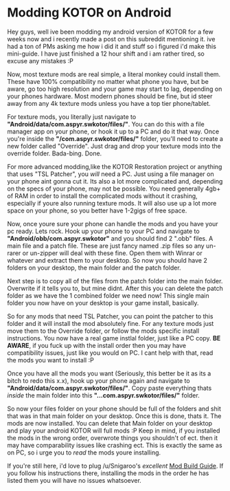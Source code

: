 # Modding KOTOR on Android

Hey guys, well ive been modding my android version of KOTOR for a few weeks now and i recently made a post on this subreddit mentioning it. ive had a ton of PMs asking me how i did it and stuff so i figured i'd make this mini-guide. I have just finished a 12 hour shift and i am rather tired, so excuse any mistakes :P

Now, most texture mods are real simple, a literal monkey could install them. These have 100% compatibility no matter what phone you have, but be aware, go too high resolution and your game may start to lag, depending on your phones hardware. Most modern phones should be fine, but id steer away from any 4k texture mods unless you have a top tier phone/tablet.

For texture mods, you literally just navigate to **"Android/data/com.aspyr.swkotor/files/"**. You can do this with a file manager app on your phone, or hook it up to a PC and do it that way. Once you're inside the **"/com.aspyr.swkotor/files/"** folder, you'll need to create a new folder called "Override". Just drag and drop your texture mods into the override folder. Bada-bing. Done.

For more advanced modding,like the KOTOR Restoration project or anything that uses "TSL Patcher", you *will* need a PC. Just using a file manager on your phone aint gonna cut it. Its also a lot more complicated and, depending on the specs of your phone, may not be possible. You need generally 4gb+ of RAM in order to install the complicated mods without it crashing, especially if youre also running texture mods. It will also use up a lot more space on your phone, so you better have 1-2gigs of free space.

Now, once youre sure your phone can handle the mods and you have your pc ready. Lets rock. Hook up your phone to your PC and navigate to **"Android/obb/com.aspyr.swkotor"** and you should find 2 ".obb" files. A main file and a patch file. These are just fancy named .zip files so any un-rarer or un-zipper will deal with these fine. Open them with Winrar or whatever and extract them to your desktop. So now you should have 2 folders on your desktop, the main folder and the patch folder.

Next step is to copy all of the files from the patch folder into the main folder. Overwrite if it tells you to, but mine didnt. After this you can delete the patch folder as we have the 1 combined folder we need now! This single main folder you now have on your desktop is your game install, basically. 

So for any mods that need TSL Patcher, you can point the patcher to this folder and it will install the mod absolutely fine. For any texture mods just move them to the Override folder, or follow the mods specific install instructions. You now have a real game instlal folder, just like a PC copy. **BE AWARE**, if you fuck up with the install order then you may have compatibility issues, just like you would on PC. I cant help with that, read the mods you want to install :P

Once you have all the mods you want (Seriously, this better be it as its a bitch to redo this x.x), hook up your phone again and navigate to **"Android/data/com.aspyr.swkotor/files/"**. Copy paste everything thats *inside* the main folder into this **"...com.aspyr.swkotor/files/"** folder.

So now your files folder on your phone should be full of the folders and shit that was in that main folder on your desktop. Once this is done, thats it. The mods are now installed. You can delete that Main folder on your desktop and play your android KOTOR will full mods :P Keep in mind, if you installed the mods in the wrong order, overwrote things you shouldn't of ect. then it may have comparability issues like crashing ect. This is exactly the same as on PC, so i urge you to *read* the mods youre installing.

If you're still here, i'd love to plug /u/Snigaroo's *excellent* [Mod Build Guide](https://www.reddit.com/r/kotor/comments/4yo3fd/kotor_1_and_2_mod_builds_guaranteed_compatibility/). If you follow his instructions there, installing the mods in the order he has listed them you will have no issues whatsoever.